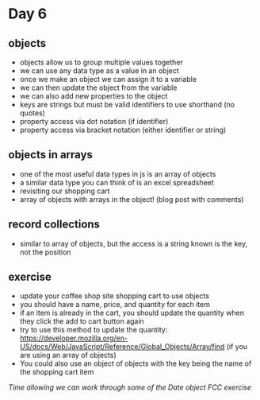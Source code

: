 # Day 6

## objects

- objects allow us to group multiple values together
- we can use any data type as a value in an object
- once we make an object we can assign it to a variable
- we can then update the object from the variable
- we can also add new properties to the object
- keys are strings but must be valid identifiers to use shorthand (no quotes)
- property access via dot notation (if identifier) 
- property access via bracket notation (either identifier or string)

## objects in arrays

- one of the most useful data types in js is an array of objects
- a similar data type you can think of is an excel spreadsheet
- revisiting our shopping cart
- array of objects with arrays in the object! (blog post with comments)

## record collections

- similar to array of objects, but the access is a string known is the key, not the position

## exercise

- update your coffee shop site shopping cart to use objects
- you should have a name, price, and quantity for each item
- if an item is already in the cart, you should update the quantity when they click the add to cart button again
- try to use this method to update the quantity: https://developer.mozilla.org/en-US/docs/Web/JavaScript/Reference/Global_Objects/Array/find (if you are using an array of objects)
- You could also use an object of objects with the key being the name of the shopping cart item

<em>Time allowing we can work through some of the Date object FCC exercise</em>
